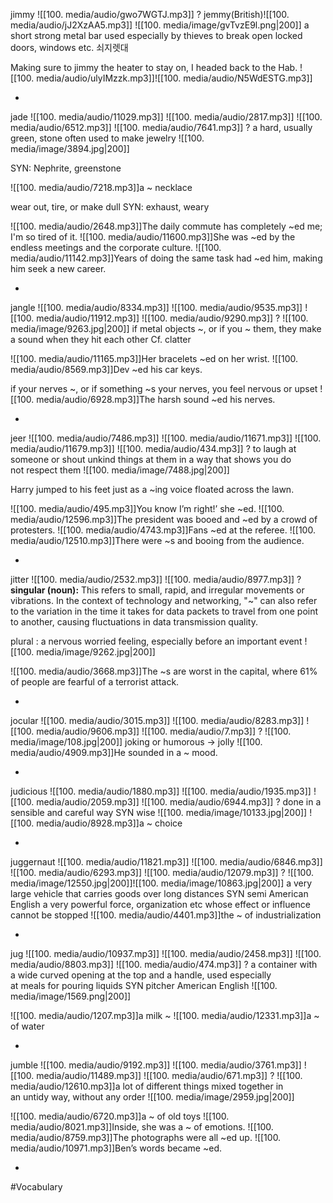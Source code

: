 jimmy ![[100. media/audio/gwo7WGTJ.mp3]]
?
jemmy(British)![[100. media/audio/jJ2XzAA5.mp3]]
![[100. media/image/gvTvzE9l.png|200]]
a short strong metal bar used especially by thieves to break open locked doors, windows etc.
쇠지렛대

Making sure to jimmy the heater to stay on, I headed back to the Hab.
![[100. media/audio/ulyIMzzk.mp3]]![[100. media/audio/N5WdESTG.mp3]]
<!--SR:!2025-11-07,7,250-->
-
jade ![[100. media/audio/11029.mp3]] ![[100. media/audio/2817.mp3]] ![[100. media/audio/6512.mp3]] ![[100. media/audio/7641.mp3]]
?
a hard, usually green, stone often used to make jewelry
![[100. media/image/3894.jpg|200]]

SYN: Nephrite, greenstone

![[100. media/audio/7218.mp3]]a ~ necklace


wear out, tire, or make dull
SYN: exhaust, weary

![[100. media/audio/2648.mp3]]The daily commute has completely ~ed me; I'm so tired of it.
![[100. media/audio/11600.mp3]]She was ~ed by the endless meetings and the corporate culture.
![[100. media/audio/11142.mp3]]Years of doing the same task had ~ed him, making him seek a new career.
<!--SR:!2025-11-02,1,230-->
-


jangle ![[100. media/audio/8334.mp3]] ![[100. media/audio/9535.mp3]] ![[100. media/audio/11912.mp3]] ![[100. media/audio/9290.mp3]]
?
![[100. media/image/9263.jpg|200]]
if metal objects ~, or if you ~ them, they make a sound when they hit each other
Cf. clatter

![[100. media/audio/11165.mp3]]Her bracelets ~ed on her wrist.  ![[100. media/audio/8569.mp3]]Dev ~ed his car keys.

if your nerves ~, or if something ~s your nerves, you feel nervous or upset
![[100. media/audio/6928.mp3]]The harsh sound ~ed his nerves.
<!--SR:!2025-11-02,1,230-->
-


jeer ![[100. media/audio/7486.mp3]] ![[100. media/audio/11671.mp3]] ![[100. media/audio/11679.mp3]] ![[100. media/audio/434.mp3]]
?
to laugh at someone or shout unkind things at them in a way that shows you do not respect them
![[100. media/image/7488.jpg|200]]

Harry jumped to his feet just as a ~ing voice floated across the lawn.

![[100. media/audio/495.mp3]]You know I’m right!’ she ~ed.  ![[100. media/audio/12596.mp3]]The president was booed and ~ed by a crowd of protesters.
![[100. media/audio/4743.mp3]]Fans ~ed at the referee.
![[100. media/audio/12510.mp3]]There were ~s and booing from the audience.
<!--SR:!2025-11-02,1,230-->
-


jitter ![[100. media/audio/2532.mp3]] ![[100. media/audio/8977.mp3]]
?
**singular (noun):** This refers to small, rapid, and irregular movements or vibrations. In the context of technology and networking, "~" can also refer to the variation in the time it takes for data packets to travel from one point to another, causing fluctuations in data transmission quality.

plural
: a nervous worried feeling, especially before an important event
![[100. media/image/9262.jpg|200]]

![[100. media/audio/3668.mp3]]The ~s are worst in the capital, where 61% of people are fearful of a terrorist attack.
<!--SR:!2025-11-02,1,230-->
-


jocular ![[100. media/audio/3015.mp3]] ![[100. media/audio/8283.mp3]] ![[100. media/audio/9606.mp3]] ![[100. media/audio/7.mp3]]
?
![[100. media/image/108.jpg|200]]
joking or humorous → jolly
![[100. media/audio/4909.mp3]]He sounded in a ~ mood.
<!--SR:!2025-11-02,1,230-->
-


judicious ![[100. media/audio/1880.mp3]] ![[100. media/audio/1935.mp3]] ![[100. media/audio/2059.mp3]] ![[100. media/audio/6944.mp3]]
?
done in a sensible and careful way SYN wise
![[100. media/image/10133.jpg|200]]
![[100. media/audio/8928.mp3]]a ~ choice
<!--SR:!2025-11-02,1,230-->
-


juggernaut ![[100. media/audio/11821.mp3]] ![[100. media/audio/6846.mp3]] ![[100. media/audio/6293.mp3]] ![[100. media/audio/12079.mp3]]
?
![[100. media/image/12550.jpg|200]]![[100. media/image/10863.jpg|200]]
a very large vehicle that carries goods over long distances SYN semi American English
a very powerful force, organization etc whose effect or influence cannot be stopped
![[100. media/audio/4401.mp3]]the ~ of industrialization
<!--SR:!2025-11-02,1,230-->
-


jug ![[100. media/audio/10937.mp3]] ![[100. media/audio/2458.mp3]] ![[100. media/audio/8803.mp3]] ![[100. media/audio/474.mp3]]
?
a container with a wide curved opening at the top and a handle, used especially at meals for pouring liquids SYN pitcher American English
![[100. media/image/1569.png|200]]


![[100. media/audio/1207.mp3]]a milk ~
![[100. media/audio/12331.mp3]]a ~ of water
<!--SR:!2025-11-02,1,230-->
-


jumble ![[100. media/audio/9192.mp3]] ![[100. media/audio/3761.mp3]] ![[100. media/audio/11489.mp3]] ![[100. media/audio/671.mp3]]
?
![[100. media/audio/12610.mp3]]a lot of different things mixed together in an untidy way, without any order
![[100. media/image/2959.jpg|200]]

![[100. media/audio/6720.mp3]]a ~ of old toys  ![[100. media/audio/8021.mp3]]Inside, she was a ~ of emotions.
![[100. media/audio/8759.mp3]]The photographs were all ~ed up.  ![[100. media/audio/10971.mp3]]Ben’s words became ~ed.
<!--SR:!2025-11-02,1,230-->
-


#Vocabulary
